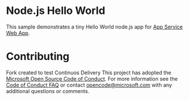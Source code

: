 # Node.js Hello World

This sample demonstrates a tiny Hello World node.js app for [App Service Web App](https://docs.microsoft.com/azure/app-service-web).

# Contributing


Fork created to test Continuos Delivery
This project has adopted the [Microsoft Open Source Code of Conduct](https://opensource.microsoft.com/codeofconduct/). For more information see the [Code of Conduct FAQ](https://opensource.microsoft.com/codeofconduct/faq/) or contact [opencode@microsoft.com](mailto:opencode@microsoft.com) with any additional questions or comments.
